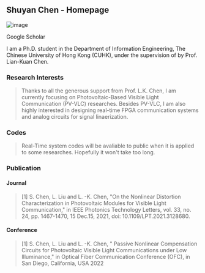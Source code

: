 ## Shuyan Chen - Homepage
![image](https://github.com/cs020/shuyanchen/blob/gh-pages/Shuyan.png)<p> Google Scholar<a class="git-link" href="https://scholar.google.com/citations?user=IMz69gQAAAAJ&hl=en"></a> 

I am a Ph.D. student in the Department of Information Engineering, The Chinese University of Hong Kong (CUHK), under the supervision of by Prof. Lian-Kuan Chen.  <p>

### Research Interests

>Thanks to all the generous support from Prof. L.K. Chen, I am currently focusing on Photovoltaic-Based Visible Light Communication (PV-VLC) researches. Besides PV-VLC, I am also highly interested in designing real-time FPGA communication systems and analog circuits for signal linaerization.

### Codes
>Real-Time system codes will be avaliable to public when it is applied to some researches. Hopefully it won't take too long.
### Publication
#### Journal
>[1]	S. Chen, L. Liu and L. -K. Chen, "On the Nonlinear Distortion Characterization in Photovoltaic Modules for Visible Light Communication," in IEEE Photonics Technology Letters, vol. 33, no. 24, pp. 1467-1470, 15 Dec.15, 2021, doi: 10.1109/LPT.2021.3128680.
#### Conference
>[1]	S. Chen, L. Liu and L. -K. Chen, " Passive Nonlinear Compensation Circuits for Photovoltaic Visible Light Communications under Low Illuminance," in Optical Fiber Communication Conference (OFC), in San Diego, California, USA 2022
